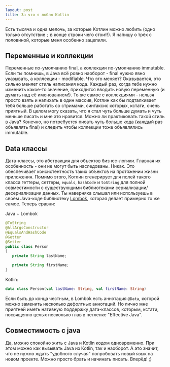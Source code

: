 ```yaml
---
layout: post
title: За что я люблю Kotlin
---
```


Есть тысяча и одна мелочь, за которые Котлин можно любить (одно только отсутствие `;` в конце строки чего стоит!).
Я напишу о трёх с половиной, которые меня особенно зацепили.

Переменные и коллекции
----------------------

Переменные по-умолчанию final, а коллекции по-умолчанию immutable. Если ты помнишь, в Java всё ровно наоборот - 
final нужно явно указывать, а коллекции - modifiable. Что это меняет? Оказывается, это сильно меняет стиль написания
кода. Каждый раз, когда тебе нужно изменить какое-то значение, приходится вводить новую переменную (и думать над
её именованием!). То же самое с коллекциями - нельзя просто взять и напихать в один массив, Котлин как бы подталкивает
тебя больше работать со стримами, синтаксис которых, кстати, очень приятный. В целом могу сказать, что я стал чуть
больше думать и чуть меньше писать и мне это нравится. Можно ли практиковать такой стиль в Java? Конечно, но
потребуется писать чуть больше кода (каждый раз объявлять final) и следить чтобы коллекции тоже объявлялись immutable.

Data классы
-----------

Дата-классы, это абстракция для объектов бизнес-логики. Главная их особенность - они не могут быть наследованы. Никак.
Это обеспечивает консистентность таких объектов на протяжении жизни приложения. Помимо этого, Котлин сгенерирует для
полей такого класса геттеры, сеттеры, `equals`, `hashCode` и `toString` для полной совместимости с существующими
библиотеками сериализации/десериализации данных. Ты наверняка слышал или используешь в своём Java-коде библиотеку
[Lombok](https://projectlombok.org), которая делает примерно то же самое. Теперь сравни:

Java + Lombok

```java
@ToString
@AllArgsConstructor
@EqualsAndHashCode
@Getter
@Setter
public class Person
{
   private String lastName;

   private String firstName;
}
```

Kotlin:

```kotlin
data class Person(val lastName: String, val firstName: String)
```

Если быть до конца честным, в Lombok есть аннотация `@Data`, которой можно заменить несколько дефолтных аннотаций. 
Но лично мне приятней иметь нативную поддержку дата-классов, которым, кстати, посвященно целых несколько глав в 
нетленке "Effective Java".

Совместимость с java
--------------------

Да, можно спокойно жить с Java и Kotlin кодом одновременно. При этом можно как вызывать Java из Kotlin,
так и наоборот. А это значит, что не нужно ждать "удобного случая" попробовать новый язык на новом проекте. Можно
просто брать и начинать писать. Вперёд! ;)
